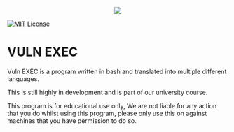 <p align="center">
  <img src="https://i.imgur.com/nNkhOb9.png" />
</p>

[![MIT License](https://img.shields.io/badge/License-MIT-green.svg)](https://choosealicense.com/licenses/mit/)



# VULN EXEC
Vuln EXEC is a program written in bash and translated into multiple different languages.

This is still highly in development and is part of our university course.

This program is for educational use only, We are not liable for any action that you do whilst using this program, please only use this on against machines that you have permission to do so.



